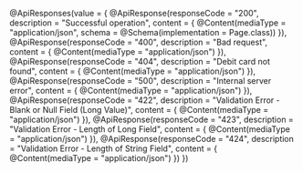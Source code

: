 @ApiResponses(value = {
    @ApiResponse(responseCode = "200", description = "Successful operation", content = {
        @Content(mediaType = "application/json", schema = @Schema(implementation = Page.class))
    }),
    @ApiResponse(responseCode = "400", description = "Bad request", content = {
        @Content(mediaType = "application/json")
    }),
    @ApiResponse(responseCode = "404", description = "Debit card not found", content = {
        @Content(mediaType = "application/json")
    }),
    @ApiResponse(responseCode = "500", description = "Internal server error", content = {
        @Content(mediaType = "application/json")
    }),
    @ApiResponse(responseCode = "422", description = "Validation Error - Blank or Null Field (Long Value)", content = {
        @Content(mediaType = "application/json")
    }),
    @ApiResponse(responseCode = "423", description = "Validation Error - Length of Long Field", content = {
        @Content(mediaType = "application/json")
    }),
    @ApiResponse(responseCode = "424", description = "Validation Error - Length of String Field", content = {
        @Content(mediaType = "application/json")
    })
})
